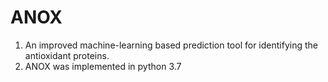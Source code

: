 # ANOX
1. An improved machine-learning based prediction tool for identifying the antioxidant proteins.
12. ANOX was implemented in python 3.7
